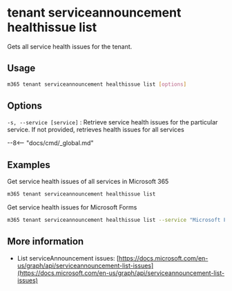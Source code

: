 # tenant serviceannouncement healthissue list

Gets all service health issues for the tenant.

## Usage

```sh
m365 tenant serviceannouncement healthissue list [options]
```

## Options

`-s, --service [service]`
: Retrieve service health issues for the particular service. If not provided, retrieves health issues for all services

--8<-- "docs/cmd/\_global.md"

## Examples

Get service health issues of all services in Microsoft 365

```sh
m365 tenant serviceannouncement healthissue list
```

Get service health issues for Microsoft Forms

```sh
m365 tenant serviceannouncement healthissue list --service "Microsoft Forms"
```

## More information

- List serviceAnnouncement issues: [https://docs.microsoft.com/en-us/graph/api/serviceannouncement-list-issues](https://docs.microsoft.com/en-us/graph/api/serviceannouncement-list-issues)
